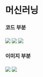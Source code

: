 # 머신러닝

<h3>코드 부분<h3>
  <img src="https://github.com/SCJ1231/TEST/assets/130137689/676eabe6-7e01-4399-ad7c-77d1f4782c82">
  <img src="https://github.com/SCJ1231/TEST/assets/130137689/dcc62b5b-926f-4aee-9aa5-7e8a810384cc">
  <img src="https://github.com/SCJ1231/TEST/assets/130137689/261d2b84-e06d-4c12-8174-c86f7960f91c">
<h3>이미지 부분<h3>
  <img src="https://github.com/SCJ1231/TEST/assets/130137689/fc1fb28e-ae87-41b9-9b4d-e89b8ab99126">
  <img src="https://github.com/SCJ1231/TEST/assets/130137689/5e51b29c-d8d6-4942-b176-f76d0161ab04">
